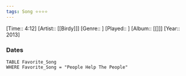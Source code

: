 ```yaml
---
tags: Song ⭐⭐⭐⭐ 
---
```

[Time:: 4:12]
[Artist:: [[Birdy]]]
[Genre:: ]
[Played:: ]
[Album:: [[]]]
[Year:: 2013]
### Dates
````dataview
TABLE Favorite_Song
WHERE Favorite_Song = "People Help The People"
````